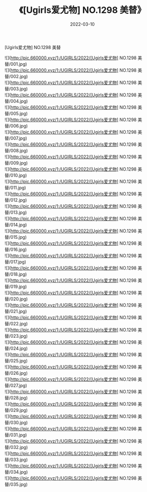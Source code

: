 ﻿---
layout: post
title:  《[Ugirls爱尤物] NO.1298 美替》
date:   2022-03-10
img: http://pic.660000.xyz/1:/UGIRLS/2022/[Ugirls爱尤物] NO.1298 美替/000.jpg
categories: [美女, 清纯, 唯美]
---

[Ugirls爱尤物] NO.1298 美替

 ![](http://pic.660000.xyz/1:/UGIRLS/2022/[Ugirls爱尤物] NO.1298 美替/001.jpg) <br>![](http://pic.660000.xyz/1:/UGIRLS/2022/[Ugirls爱尤物] NO.1298 美替/002.jpg) <br>![](http://pic.660000.xyz/1:/UGIRLS/2022/[Ugirls爱尤物] NO.1298 美替/003.jpg) <br>![](http://pic.660000.xyz/1:/UGIRLS/2022/[Ugirls爱尤物] NO.1298 美替/004.jpg) <br>![](http://pic.660000.xyz/1:/UGIRLS/2022/[Ugirls爱尤物] NO.1298 美替/005.jpg) <br>![](http://pic.660000.xyz/1:/UGIRLS/2022/[Ugirls爱尤物] NO.1298 美替/006.jpg) <br>![](http://pic.660000.xyz/1:/UGIRLS/2022/[Ugirls爱尤物] NO.1298 美替/007.jpg) <br>![](http://pic.660000.xyz/1:/UGIRLS/2022/[Ugirls爱尤物] NO.1298 美替/008.jpg) <br>![](http://pic.660000.xyz/1:/UGIRLS/2022/[Ugirls爱尤物] NO.1298 美替/009.jpg) <br>![](http://pic.660000.xyz/1:/UGIRLS/2022/[Ugirls爱尤物] NO.1298 美替/010.jpg) <br>![](http://pic.660000.xyz/1:/UGIRLS/2022/[Ugirls爱尤物] NO.1298 美替/011.jpg) <br>![](http://pic.660000.xyz/1:/UGIRLS/2022/[Ugirls爱尤物] NO.1298 美替/012.jpg) <br>![](http://pic.660000.xyz/1:/UGIRLS/2022/[Ugirls爱尤物] NO.1298 美替/013.jpg) <br>![](http://pic.660000.xyz/1:/UGIRLS/2022/[Ugirls爱尤物] NO.1298 美替/014.jpg) <br>![](http://pic.660000.xyz/1:/UGIRLS/2022/[Ugirls爱尤物] NO.1298 美替/015.jpg) <br>![](http://pic.660000.xyz/1:/UGIRLS/2022/[Ugirls爱尤物] NO.1298 美替/016.jpg) <br>![](http://pic.660000.xyz/1:/UGIRLS/2022/[Ugirls爱尤物] NO.1298 美替/017.jpg) <br>![](http://pic.660000.xyz/1:/UGIRLS/2022/[Ugirls爱尤物] NO.1298 美替/018.jpg) <br>![](http://pic.660000.xyz/1:/UGIRLS/2022/[Ugirls爱尤物] NO.1298 美替/019.jpg) <br>![](http://pic.660000.xyz/1:/UGIRLS/2022/[Ugirls爱尤物] NO.1298 美替/020.jpg) <br>![](http://pic.660000.xyz/1:/UGIRLS/2022/[Ugirls爱尤物] NO.1298 美替/021.jpg) <br>![](http://pic.660000.xyz/1:/UGIRLS/2022/[Ugirls爱尤物] NO.1298 美替/022.jpg) <br>![](http://pic.660000.xyz/1:/UGIRLS/2022/[Ugirls爱尤物] NO.1298 美替/023.jpg) <br>![](http://pic.660000.xyz/1:/UGIRLS/2022/[Ugirls爱尤物] NO.1298 美替/024.jpg) <br>![](http://pic.660000.xyz/1:/UGIRLS/2022/[Ugirls爱尤物] NO.1298 美替/025.jpg) <br>![](http://pic.660000.xyz/1:/UGIRLS/2022/[Ugirls爱尤物] NO.1298 美替/026.jpg) <br>![](http://pic.660000.xyz/1:/UGIRLS/2022/[Ugirls爱尤物] NO.1298 美替/027.jpg) <br>![](http://pic.660000.xyz/1:/UGIRLS/2022/[Ugirls爱尤物] NO.1298 美替/028.jpg) <br>![](http://pic.660000.xyz/1:/UGIRLS/2022/[Ugirls爱尤物] NO.1298 美替/029.jpg) <br>![](http://pic.660000.xyz/1:/UGIRLS/2022/[Ugirls爱尤物] NO.1298 美替/030.jpg) <br>![](http://pic.660000.xyz/1:/UGIRLS/2022/[Ugirls爱尤物] NO.1298 美替/031.jpg) <br>![](http://pic.660000.xyz/1:/UGIRLS/2022/[Ugirls爱尤物] NO.1298 美替/032.jpg) <br>![](http://pic.660000.xyz/1:/UGIRLS/2022/[Ugirls爱尤物] NO.1298 美替/033.jpg) <br>![](http://pic.660000.xyz/1:/UGIRLS/2022/[Ugirls爱尤物] NO.1298 美替/034.jpg) <br>![](http://pic.660000.xyz/1:/UGIRLS/2022/[Ugirls爱尤物] NO.1298 美替/035.jpg) <br>
